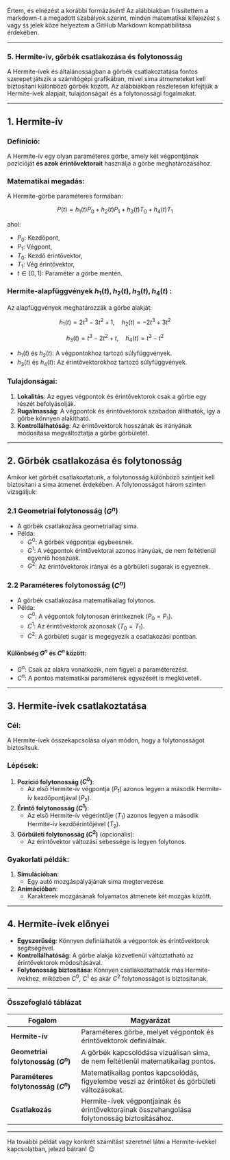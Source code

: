 Értem, és elnézést a korábbi formázásért! Az alábbiakban frissítettem a markdown-t a megadott szabályok szerint, minden matematikai kifejezést `$` vagy `$$` jelek közé helyeztem a GitHub Markdown kompatibilitása érdekében.

---

### **5. Hermite-ív, görbék csatlakozása és folytonosság**

A Hermite-ívek és általánosságban a görbék csatlakoztatása fontos szerepet játszik a számítógépi grafikában, mivel sima átmeneteket kell biztosítani különböző görbék között. Az alábbiakban részletesen kifejtjük a Hermite-ívek alapjait, tulajdonságait és a folytonossági fogalmakat.

---

## **1. Hermite-ív**

### **Definíció**:
A Hermite-ív egy olyan paraméteres görbe, amely két végpontjának pozícióját **és azok érintővektorait** használja a görbe meghatározásához.

### **Matematikai megadás**:
A Hermite-görbe paraméteres formában:


$$P(t) = h_1(t)P_0 + h_2(t)P_1 + h_3(t)T_0 + h_4(t)T_1$$


ahol:
- $P_0$: Kezdőpont,
- $P_1$: Végpont,
- $T_0$: Kezdő érintővektor,
- $T_1$: Vég érintővektor,
- $t \in [0, 1]$: Paraméter a görbe mentén.

### **Hermite-alapfüggvények** $h_1(t), h_2(t), h_3(t), h_4(t)$ :
Az alapfüggvények meghatározzák a görbe alakját:

$$h_1(t) = 2t^3 - 3t^2 + 1, \quad h_2(t) = -2t^3 + 3t^2$$

$$h_3(t) = t^3 - 2t^2 + t, \quad h_4(t) = t^3 - t^2$$

- $h_1(t)$ és $h_2(t)$: A végpontokhoz tartozó súlyfüggvények.
- $h_3(t)$ és $h_4(t)$: Az érintővektorokhoz tartozó súlyfüggvények.

### **Tulajdonságai**:
1. **Lokalitás**: Az egyes végpontok és érintővektorok csak a görbe egy részét befolyásolják.
2. **Rugalmasság**: A végpontok és érintővektorok szabadon állíthatók, így a görbe könnyen alakítható.
3. **Kontrollálhatóság**: Az érintővektorok hosszának és irányának módosítása megváltoztatja a görbe görbületét.

---

## **2. Görbék csatlakozása és folytonosság**

Amikor két görbét csatlakoztatunk, a folytonosság különböző szintjeit kell biztosítani a sima átmenet érdekében. A folytonosságot három szinten vizsgáljuk:

### **2.1 Geometriai folytonosság ($G^n$)**
- A görbék csatlakozása geometriailag sima.
- Példa:
  - $G^0$: A görbék végpontjai egybeesnek.
  - $G^1$: A végpontok érintővektorai azonos irányúak, de nem feltétlenül egyenlő hosszúak.
  - $G^2$: Az érintővektorok irányai és a görbületi sugarak is egyeznek.

### **2.2 Paraméteres folytonosság ($C^n$)**
- A görbék csatlakozása matematikailag folytonos.
- Példa:
  - $C^0$: A végpontok folytonosan érintkeznek ($P_0 = P_1$).
  - $C^1$: Az érintővektorok azonosak ($T_0 = T_1$).
  - $C^2$: A görbületi sugár is megegyezik a csatlakozási pontban.

#### **Különbség $G^n$ és $C^n$ között**:
- $G^n$: Csak az alakra vonatkozik, nem figyeli a paraméterezést.
- $C^n$: A pontos matematikai paraméterek egyezését is megköveteli.

---

## **3. Hermite-ívek csatlakoztatása**

### **Cél**:
A Hermite-ívek összekapcsolása olyan módon, hogy a folytonosságot biztosítsuk.

### **Lépések**:
1. **Pozíció folytonosság ($C^0$)**:
   - Az első Hermite-ív végpontja ($P_1$) azonos legyen a második Hermite-ív kezdőpontjával ($P_2$).
2. **Érintő folytonosság ($C^1$)**:
   - Az első Hermite-ív végérintője ($T_1$) azonos legyen a második Hermite-ív kezdőérintőjével ($T_2$).
3. **Görbületi folytonosság ($C^2$)** (opcionális):
   - Az érintővektor változási sebessége is legyen folytonos.

### **Gyakorlati példák**:
1. **Simulációban**:
   - Egy autó mozgáspályájának sima megtervezése.
2. **Animációban**:
   - Karakterek mozgásának folyamatos átmenete két mozgás között.

---

## **4. Hermite-ívek előnyei**

- **Egyszerűség**: Könnyen definiálhatók a végpontok és érintővektorok segítségével.
- **Kontrollálhatóság**: A görbe alakja közvetlenül változtatható az érintővektorok módosításával.
- **Folytonosság biztosítása**: Könnyen csatlakoztathatók más Hermite-ívekhez, miközben $C^0$, $C^1$ és akár $C^2$ folytonosságot is biztosítanak.

---

### **Összefoglaló táblázat**

| **Fogalom**                     | **Magyarázat**                                                                                   |
|---------------------------------|-----------------------------------------------------------------------------------------------|
| **Hermite-ív**                  | Paraméteres görbe, melyet végpontok és érintővektorok definiálnak.                              |
| **Geometriai folytonosság ($G^n$)** | A görbék kapcsolódása vizuálisan sima, de nem feltétlenül matematikailag pontos.               |
| **Paraméteres folytonosság ($C^n$)** | Matematikailag pontos kapcsolódás, figyelembe veszi az érintőket és görbületi változásokat.   |
| **Csatlakozás**                 | Hermite-ívek végpontjainak és érintővektorainak összehangolása folytonosság biztosításához.     |

---

Ha további példát vagy konkrét számítást szeretnél látni a Hermite-ívekkel kapcsolatban, jelezd bátran! 😊

